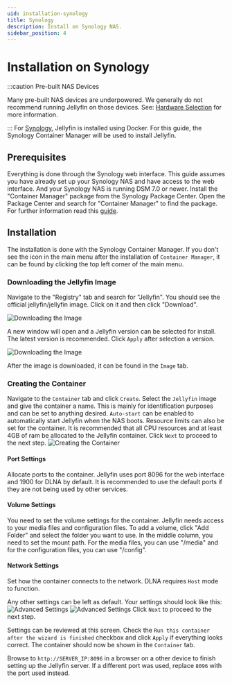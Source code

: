 ```yaml
---
uid: installation-synology
title: Synology
description: Install on Synology NAS.
sidebar_position: 4
---
```


# Installation on Synology

:::caution Pre-built NAS Devices

Many pre-built NAS devices are underpowered. We generally do not recommend running Jellyfin on those devices.
See: [Hardware Selection](/docs/general/administration/hardware-selection) for more information.

:::
For [Synology](https://www.synology.com/en-us/dsm), Jellyfin is installed using Docker. For this guide, the Synology Container Manager will be used to install Jellyfin.

## Prerequisites

Everything is done through the Synology web interface.
This guide assumes you have already set up your Synology NAS and have access to the web interface. And your Synology NAS is running DSM 7.0 or newer.
Install the "Container Manager" package from the Synology Package Center.
Open the Package Center and search for "Container Manager" to find the package.
For further information read this [guide](https://kb.synology.com/en-global/DSM/help/DSM/PkgManApp/install_buy?version=7).

## Installation

The installation is done with the Synology Container Manager.
If you don't see the icon in the main menu after the installation of `Container Manager`, it can be found by clicking the top left corner of the main menu.

### Downloading the Jellyfin Image

Navigate to the "Registry" tab and search for "Jellyfin". You should see the official jellyfin/jellyfin image. Click on it and then click "Download".

![Downloading the Image](/images/docs/install-synology-10.png)

A new window will open and a Jellyfin version can be selected for install. The latest version is recommended. Click `Apply` after selection a version.

![Downloading the Image](/images/docs/install-synology-11.png)

After the image is downloaded, it can be found in the `Image` tab.

### Creating the Container

Navigate to the `Container` tab and click `Create`.
Select the `Jellyfin` image and give the container a name. This is mainly for identification purposes and can be set to anything desired. `Auto-start` can be enabled to automatically start Jellyfin when the NAS boots.
Resource limits can also be set for the container. It is recommended that all CPU resources and at least 4GB of ram be allocated to the Jellyfin container.
Click `Next` to proceed to the next step.
![Creating the Container](/images/docs/install-synology-12.png)

#### Port Settings

Allocate ports to the container. Jellyfin uses port 8096 for the web interface and 1900 for DLNA by default. It is recommended to use the default ports if they are not being used by other services.

#### Volume Settings

You need to set the volume settings for the container. Jellyfin needs access to your media files and configuration files.
To add a volume, click "Add Folder" and select the folder you want to use. In the middle column, you need to set the mount path. For the media files, you can use "/media" and for the configuration files, you can use "/config".

#### Network Settings
Set how the container connects to the network. DLNA requires `Host` mode to function.

Any other settings can be left as default.
Your settings should look like this:
![Advanced Settings](/images/docs/install-synology-13.png)
![Advanced Settings](/images/docs/install-synology-14.png)
Click `Next` to proceed to the next step.

Settings can be reviewed at this screen. Check the `Run this container after the wizard is finished` checkbox and click `Apply` if everything looks correct. The container should now be shown in the `Container` tab.

Browse to `http://SERVER_IP:8096` in a browser on a other device to finish setting up the Jellyfin server.
If a different port was used, replace `8096` with the port used instead.

